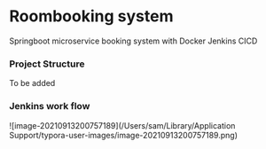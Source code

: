 # Roombooking system
Springboot microservice booking system with Docker Jenkins CICD

### Project Structure

To be added



### Jenkins work flow

![image-20210913200757189](/Users/sam/Library/Application Support/typora-user-images/image-20210913200757189.png)
